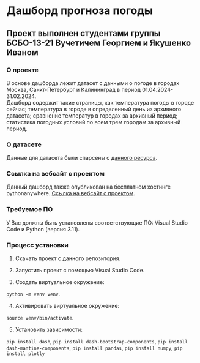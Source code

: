 # Дашборд прогноза погоды

## Проект выполнен студентами группы БСБО-13-21 Вучетичем Георгием и Якушенко Иваном 

### О проекте
В основе дашборда лежит датасет с данными о погоде в городах Москва, Санкт-Петербург и Калининград в период 01.04.2024-31.02.2024.  
Дашборд содержит такие страницы, как температура погоды в городе сейчас; температура в городе в определенный день из архивного датасета; сравнение температур в городах за архивный период; статистика погодных условий по всем трем городам за архивный период. 

### О датасете
Данные для датасета были спарсены с [данного ресурса](https://www.visualcrossing.com/).

### Ссылка на вебсайт с проектом
Данный дашборд также опубликован на бесплатном хостинге pythonanywhere. [Ссылка на вебсайт с проектом](http://yakushenko.pythonanywhere.com/).

### Требуемое ПО
У Вас должны быть установлены соответствующие ПО: Visual Studio Code и Python (версия 3.11).

### Процесс установки
1. Скачать проект с данного репозитория.  

2. Запустить проект с помощью Visual Studio Code.

3. Создать виртуальное окружение:

```python -m venv venv```.

4. Активировать виртуальное окружение:

```source venv/bin/activate```.

5. Установить зависимости:

```pip install dash```,
```pip install dash-bootstrap-components```,
```pip install dash-mantine-components```,
```pip install pandas```,
```pip install numpy```,
```pip install plotly```

